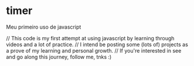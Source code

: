# timer
Meu primeiro uso de javascript

// This code is my first attempt at using javascript by learning through videos and a lot of practice. 
// I intend be posting some (lots of) projects as a prove of my learning and personal growth. 
// If you're interested in see and go along this journey, follow me, tnks :) 
